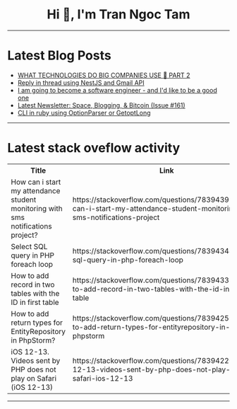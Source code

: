 <h1 align="center">Hi 👋, I'm Tran Ngoc Tam</h1>

---

# Latest Blog Posts 
<!-- BLOG-POST-LIST:START -->
- [WHAT TECHNOLOGIES DO BIG COMPANIES USE 🤔 PART 2](https://dev.to/mince/what-technologies-do-big-companies-use-part-2-4o8d)
- [Reply in thread using NestJS and Gmail API](https://dev.to/devnik/reply-in-thread-using-nestjs-and-gmail-api-47ec)
- [I am going to become a software engineer - and I&#39;d like to be a good one](https://dev.to/gaael-dev/i-am-going-to-become-a-software-engineer-and-id-like-to-be-a-good-one-1lj6)
- [Latest Newsletter: Space, Blogging, &amp; Bitcoin &lpar;Issue #161&rpar;](https://dev.to/mjgs/latest-newsletter-space-blogging-bitcoin-issue-161-1nm1)
- [CLI in ruby using OptionParser or GetoptLong](https://dev.to/alec/cli-in-ruby-using-optionparser-or-getoptlong-1mkl)
<!-- BLOG-POST-LIST:END -->

---

# Latest stack oveflow activity
<table>
  <tr><th>Title</th><th>Link</th></tr>
  <!-- STACKOVERFLOW:START --><tr><td>How can i start my attendance student monitoring with sms notifications project?</td><td>https://stackoverflow.com/questions/78394391/how-can-i-start-my-attendance-student-monitoring-with-sms-notifications-project</td></tr><tr><td>Select SQL query in PHP foreach loop</td><td>https://stackoverflow.com/questions/78394344/select-sql-query-in-php-foreach-loop</td></tr><tr><td>How to add record in two tables with the ID in first table</td><td>https://stackoverflow.com/questions/78394336/how-to-add-record-in-two-tables-with-the-id-in-first-table</td></tr><tr><td>How to add return types for EntityRepository in PhpStorm?</td><td>https://stackoverflow.com/questions/78394250/how-to-add-return-types-for-entityrepository-in-phpstorm</td></tr><tr><td>iOS 12-13. Videos sent by PHP does not play on Safari &lpar;iOS 12-13&rpar;</td><td>https://stackoverflow.com/questions/78394220/ios-12-13-videos-sent-by-php-does-not-play-on-safari-ios-12-13</td></tr><!-- STACKOVERFLOW:END -->
</table>

---



